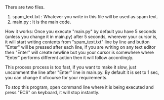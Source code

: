 There are two files.
1. spam_text.txt : Whatever you write in this file will be used as spam text.
2. main.py : It is the main code.

How it works:
Once you execute "main.py" by default you have 5 seconds (unless you change it in main.py) after 5 seconds, wherever your cursor is, it will start writing contents from "spam_text.txt" line by line and button "Enter" will be pressed after each line, if you are writing on any text editor then "Enter" will create newline but you your cursor is somewhere where "Enter" performs different action then it will follow accordingly.

This process process is too fast, if you want to make it slow, just uncomment the line after "Enter" line in main.py. By default it is set to 1 sec, you can change it ofcourse for your requirements.

To stop this program, open command line where it is being executed and press "ECS" on keyboard, it will stop instantly.
